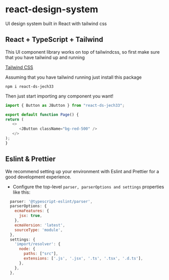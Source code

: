 # react-design-system

UI design system built in React with tailwind css

## React + TypeScript + Tailwind

This UI component library works on top of tailwindcss, so first make sure that you have tailwind up and running

[Tailwind CSS](https://tailwindcss.com/docs/installation/framework-guides)

Assuming that you have tailwind running just install this package

`npm i react-ds-jech33`

Then just start importing any component you want!

```js
import { Button as JButton } from "react-ds-jech33";

export default function Page() {
return (
   <>
      <JButton className="bg-red-500" />
   </>
);
}
```

## Eslint & Prettier

We recommend setting up your environment with Eslint and Prettier for a good development experience.

- Configure the top-level `parser, parserOptions and settings` properties like this:

```js
  parser: '@typescript-eslint/parser',
  parserOptions: {
    ecmaFeatures: {
      jsx: true,
    },
    ecmaVersion: 'latest',
    sourceType: 'module',
  },
  settings: {
    'import/resolver': {
      node: {
        paths: ["src"],
        extensions: ['.js', '.jsx', '.ts', '.tsx', '.d.ts'],
      },
    },
  },
```
